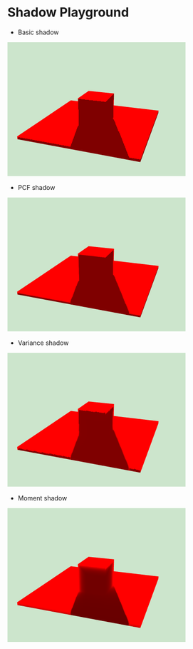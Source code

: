 # Shadow Playground

* Basic shadow

![](img/basic-shadow.png)

* PCF shadow

![](img/pcf-shadow.png)

* Variance shadow

![](img/variance-shadow.png)

* Moment shadow

![](img/moment-shadow.png)